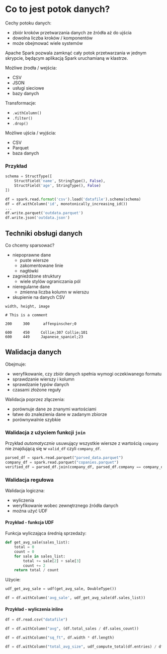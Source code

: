 # Co to jest potok danych?

Cechy potoku danych:
- zbiór kroków przetwarzania danych ze źródła aż do ujścia
- dowolna liczba kroków / komponentów
- może obejmować wiele systemów

Apache Spark pozwala zamknąć cały potok przetwarzania w jednym skrypcie, będącym aplikacją Spark uruchamianą w klastrze.

Możliwe źrodła / wejścia:
- CSV
- JSON
- usługi sieciowe
- bazy danych

Transformacje:
- `.withColumn()`
- `.filter()`
- `.drop()`

Możliwe ujścia / wyjścia:
- CSV
- Parquet
- baza danych


### Przykład


```python
schema = StructType([
    StructField('name', StringType(), False),
    StructField('age', StringType(), False)
])

df = spark.read.format('csv').load('datafile').schema(schema)
df = df.withColumn('id', monotonically_increasing_id())
...
df.write.parquet('outdata.parquet')
df.write.json('outdata.json')
```



## Techniki obsługi danych

Co chcemy sparsować?
- niepoprawne dane
  - puste wiersze
  - zakomentowane linie
  - nagłówki
- zagnieżdżone struktury
  - wiele stylów ograniczania pól
- nieregularne dane
  - zmienna liczba kolumn w wierszu
- skupienie na danych CSV

```
width, height, image

# This is a comment
```

```
200     300      affenpinscher;0
```

```
600     450     Collie;307 Collie;101
600     449     Japanese_spaniel;23
```




## Walidacja danych

Obejmuje:
- weryfikowanie, czy zbiór danych spełnia wymogi oczekiwanego formatu
- sprawdzanie wierszy i kolumn
- sprawdzanie typów danych
- czasami złożone reguły

Walidacja poprzez złączenia:
- porównuje dane ze znanymi wartościami
- łatwe do znalezienia dane w zadanym zbiorze
- porównywalnie szybkie


### Walidacja z użyciem funkcji `join`
Przykład *automatycznie* usuwujący wszystkie wiersze z wartością `company` nie znajdującą się w `valid_df` czyli `company_df`.

```python
parsed_df = spark.read.parquet("parsed_data.parquet")
company_df = spark.read.parquet("copanies.parquet")
verified_df = parsed_df.join(company_df, parsed_df.company == company_df.company)
```

### Walidacja regułowa

Walidacja logiczna:
- wyliczenia
- weryfikowanie wobec zewnętrznego źródła danych
- można użyć UDF


#### Przykład - funkcja UDF

Funkcja wyliczająca średnią sprzedaży:
```python
def get_avg_sale(sales_list):
    total = 0
    count = 0
    for sale in sales_list:
        total += sale[2] + sale[3]
        count += 2
    return total / count
```

Użycie:
```python
udf_get_avg_sale = udf(get_avg_sale, DoubleType())

df = df.withColumn('avg_sale', udf_get_avg_sale(df.sales_list))
```

#### Przykład - wyliczenia inline

```python
df = df.read.csv("datafile")

df = df.withColumn("avg", (df.total_sales / df.sales_count))

df = df.withColumn("sq_ft", df.width * df.length)

df = df.withColumn("total_avg_size", udf_compute_total(df.entries) / df.num_entries)
```
